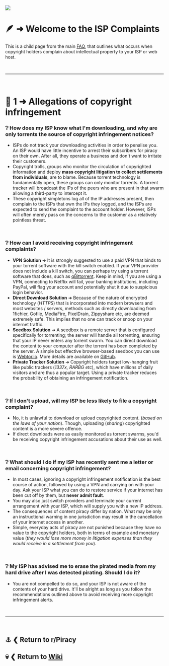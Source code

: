 &nbsp;

![](%%isp-complaints%%)

# 🪶 ➜ Welcome to the **ISP Complaints**
This is a child page from the main [FAQ](https://www.reddit.com/r/piracy/wiki/faq/), that outlines what occurs when copyright holders complain about intellectual property to your ISP or web host.

&nbsp;

---

&nbsp;

# 📑 1 ➜ Allegations of copyright infringement

### ❔ How does my ISP know what I'm downloading, and why are only torrents the source of copyright infringement notices?
- ISPs do not track your downloading activities in order to penalise you. An ISP would have little incentive to arrest their subscribers for piracy on their own. After all, they operate a business and don't want to irritate their customers.
- Copyright trolls, groups who monitor the circulation of copyrighted information and deploy **mass copyright litigation to collect settlements from individuals**, are to blame. Because torrent technology is fundamentally open, these groups can only monitor torrents. A torrent tracker will broadcast the IPs of the peers who are present in that swarm allowing a third-party to intercept it.
- These copyright simpletons log all of the IP addresses present, then complain to the ISPs that own the IPs they logged, and the ISPs are expected to send the complaint to the account holder. However, ISPs will often merely pass on the concerns to the customer as a relatively pointless threat.

&nbsp;

### ❔ How can I avoid receiving copyright infringement complaints?
- **VPN Solution** ➜ It is strongly suggested to use a paid VPN that binds to your torrent software with the kill switch enabled. If your VPN provider does not include a kill switch, you can perhaps try using a torrent software that does, such as [qBittorrent](https://www.qbittorrent.org/). Keep in mind, if you are using a VPN, connecting to Netflix will fail, your banking institutions, including PayPal, will flag your account and potentially shut it due to suspicious login behavior.
- **Direct Download Solution** ➜ Because of the nature of encrypted technology (*HTTPS*) that is incorporated into modern browsers and most websites / servers, methods such as directly downloading from 1fichier, Gofile, MediaFire, PixelDrain, Zippyshare etc, are deemed extremely safe. This implies that no one can track or snoop on your internet traffic.
- **Seedbox Solution** ➜ A seedbox is a remote server that is configured specifically for torrenting; the server will handle all torrenting, ensuring that your IP never enters any torrent swarm. You can direct download the content to your computer after the torrent has been completed by the server. A simple but effective browser-based seedbox you can use is [Webtor.io](https://webtor.io/). More details are available on [GitHub](https://github.com/webtor-io).
- **Private Tracker Solution** ➜ Copyright holders target low-hanging fruit like public trackers (*1337x, RARBG etc*), which have millions of daily visitors and are thus a popular target. Using a private tracker reduces the probability of obtaining an infringement notification.

&nbsp;

### ❔ If I don't upload, will my ISP be less likely to file a copyright complaint?
- No, it is unlawful to download or upload copyrighted content. (*based on the laws of your nation*). Though, uploading (*sharing*) copyrighted content is a more severe offence.
- If direct downloads were as easily monitored as torrent swarms, you'd be receiving copyright infringement accusations about their use as well.

&nbsp;

### ❔ What should I do if my ISP has recently sent me a letter or email concerning copyright infringement?
- In most cases, ignoring a copyright infringement notification is the best course of action, followed by using a VPN and carrying on with your day. Ask your ISP what you can do to restore service if your internet has been cut off by them, but **never admit fault**.
- You may also just switch providers and terminate your current arrangement with your ISP, which will supply you with a new IP address.
- The consequences of content piracy differ by nation. What may be only an instructional warning in one jurisdiction may result in the cancellation of your internet access in another.
- Simple, everyday acts of piracy are not punished because they have no value to the copyright holders, both in terms of example and monetary value (*they would lose more money in litigation expenses than they would receive in a settlement from you*).

&nbsp;

### ❔ My ISP has advised me to erase the pirated media from my hard drive after I was detected pirating. Should I do it?
- You are not compelled to do so, and your ISP is not aware of the contents of your hard drive. It'll be alright as long as you follow the recommendations outlined above to avoid receiving more copyright infringement alerts.

&nbsp;

---

&nbsp;

⚓ ❮ Return to **r/Piracy**
---
💀 ❮ Return to [**Wiki**](https://www.reddit.com/r/Piracy/wiki/index/)
---